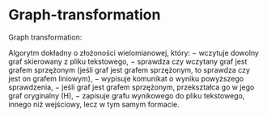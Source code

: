 # Graph-transformation
Graph transformation:

Algorytm dokładny o złożoności wielomianowej, który:
− wczytuje dowolny graf skierowany z pliku tekstowego,
− sprawdza czy wczytany graf jest grafem sprzężonym (jeśli graf jest grafem sprzężonym, to sprawdza czy jest on grafem liniowym),
− wypisuje komunikat o wyniku powyższego sprawdzenia,
− jeśli graf jest grafem sprzężonym, przekształca go w jego graf oryginalny (H),
− zapisuje grafu wynikowego do pliku tekstowego, innego niż wejściowy, lecz w tym samym formacie.

